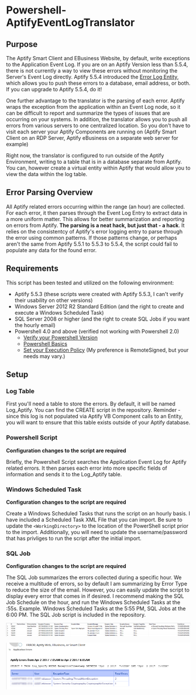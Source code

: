 # Powershell-AptifyEventLogTranslator

## Purpose
The Aptify Smart Client and EBusiness Website, by default, write exceptions to the Application Event Log.  If you are on an Aptify Version less than 5.5.4, there is not currently a way to view these errors without monitoring the Server's Event Log directly.  Aptify 5.5.4 introduced the [Error Log Entity](https://kb.aptify.com/display/PK55/Configuring+the+Exception+Manager), which allows you to push these errors to a database, email address, or both.  If you can upgrade to Aptify 5.5.4, do it!  

One further advantage to the translator is the parsing of each error.  Aptify wraps the exception from the application within an Event Log node, so it can be difficult to report and summarize the types of issues that are occurring on your systems.  In addition, the translator allows you to push all errors from various servers to one centralized location. So you don't have to visit each server your Aptify Components are running on (Aptify Smart Client on an RDP Server, Aptify eBusiness on a separate web server for example)

Right now, the translator is configured to run outside of the Aptify Environment, writing to a table that is in a database separate from Aptify.  You can, however create a virtual entity within Aptify that would allow you to view the data within the log table.

## Error Parsing Overview
All Aptify related errors occurring within the range (an hour) are collected.  For each error, it then parses through the Event Log Entry to extract data in a more uniform matter.  This allows for better summarization and reporting on errors from Aptify.  **The parsing is a neat hack, but just that - a hack**.  It relies on the consistentcy of Aptify's error logging entry to parse through the error using common patterns.  If those patterns change, or perhaps aren't the same from Aptify 5.5.1 to 5.5.3 to 5.5.4, the script could fail to populate any data for the found error.

## Requirements
This script has been tested and utilized on the following environment:
* Aptify 5.5.3 (these scripts were created with Aptify 5.5.3, I can't verify their usability on other versions)
* Windows Server 2012 R2 Standard Edition (and the right to create and execute a Windows Scheduled Task)
* SQL Server 2008 or higher (and the right to create SQL Jobs if you want the hourly email)
* Powershell 4.0 and above (verified not working with Powershell 2.0)
   * [Verify your Powershell Version](http://stackoverflow.com/questions/1825585/determine-installed-powershell-version)
   * [Powershell Basics](https://msdn.microsoft.com/en-us/powershell/scripting/powershell-scripting)
   * [Set your Execution Policy](https://ss64.com/ps/set-executionpolicy.html) (My preference is RemoteSigned, but your needs may vary.)
   
## Setup

### Log Table
First you'll need a table to store the errors.  By default, it will be named Log_Aptify.  You can find the CREATE script in the repository.  Reminder - since this log is not populated via Aptify VB Component calls to an Entity, you will want to ensure that this table exists outside of your Aptify database.  

### Powershell Script
**Configuration changes to the script are required** 

Briefly, the Powershell Script searches the Application Event Log for Aptify related errors.  It then parses each error into more specific fields of information and sends it to the Log_Aptify table.

### Windows Scheduled Task
**Configuration changes to the script are required** 

Create a Windows Scheduled Tasks that runs the script on an hourly basis. I have included a Scheduled Task XML File that you can import. Be sure to update the ```<WorkingDirectory>``` to the location of the PowerShell script prior to the import.  Additionally, you will need to update the username/password that has privliges to run the script after the initial import.

### SQL Job
**Configuration changes to the script are required** 

The SQL Job summarizes the errors collected during a specific hour.  We receive a multitude of errors, so by default I am summarizing by Error Type to reduce the size of the email.  However, you can easily update the script to display every error that comes in if desired.  I recommend making the SQL Job Schedule on the hour, and run the Windows Scheduled Tasks at the :55s.  Example. Windows Scheduled Tasks at the 5:55 PM, SQL Jobs at the 6:00 PM.  The SQL Job script is included in the repository.    

![Table Sample][table_sample]

![Email Sample][email_sample]


[email_sample]: /Log_Aptify_Email.png "Example of Generated Email"
[table_sample]: /Log_Aptify_Table.png "Example of Table Results"
